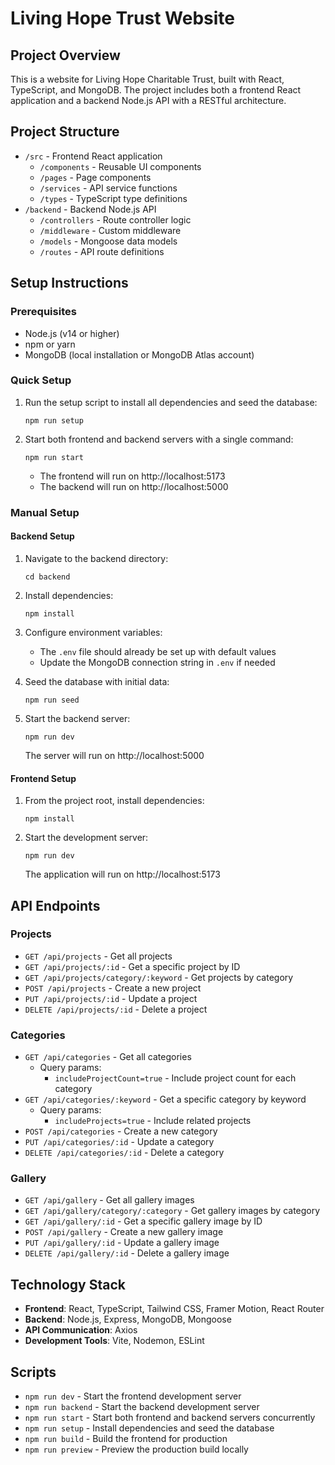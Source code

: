 # Living Hope Trust Website

## Project Overview
This is a website for Living Hope Charitable Trust, built with React, TypeScript, and MongoDB. The project includes both a frontend React application and a backend Node.js API with a RESTful architecture.

## Project Structure
- `/src` - Frontend React application
  - `/components` - Reusable UI components
  - `/pages` - Page components
  - `/services` - API service functions
  - `/types` - TypeScript type definitions
- `/backend` - Backend Node.js API
  - `/controllers` - Route controller logic
  - `/middleware` - Custom middleware
  - `/models` - Mongoose data models
  - `/routes` - API route definitions

## Setup Instructions

### Prerequisites
- Node.js (v14 or higher)
- npm or yarn
- MongoDB (local installation or MongoDB Atlas account)

### Quick Setup
1. Run the setup script to install all dependencies and seed the database:
   ```
   npm run setup
   ```

2. Start both frontend and backend servers with a single command:
   ```
   npm run start
   ```
   - The frontend will run on http://localhost:5173
   - The backend will run on http://localhost:5000

### Manual Setup

#### Backend Setup
1. Navigate to the backend directory:
   ```
   cd backend
   ```

2. Install dependencies:
   ```
   npm install
   ```

3. Configure environment variables:
   - The `.env` file should already be set up with default values
   - Update the MongoDB connection string in `.env` if needed

4. Seed the database with initial data:
   ```
   npm run seed
   ```

5. Start the backend server:
   ```
   npm run dev
   ```
   The server will run on http://localhost:5000

#### Frontend Setup
1. From the project root, install dependencies:
   ```
   npm install
   ```

2. Start the development server:
   ```
   npm run dev
   ```
   The application will run on http://localhost:5173

## API Endpoints

### Projects
- `GET /api/projects` - Get all projects
- `GET /api/projects/:id` - Get a specific project by ID
- `GET /api/projects/category/:keyword` - Get projects by category
- `POST /api/projects` - Create a new project
- `PUT /api/projects/:id` - Update a project
- `DELETE /api/projects/:id` - Delete a project

### Categories
- `GET /api/categories` - Get all categories
  - Query params:
    - `includeProjectCount=true` - Include project count for each category
- `GET /api/categories/:keyword` - Get a specific category by keyword
  - Query params:
    - `includeProjects=true` - Include related projects
- `POST /api/categories` - Create a new category
- `PUT /api/categories/:id` - Update a category
- `DELETE /api/categories/:id` - Delete a category

### Gallery
- `GET /api/gallery` - Get all gallery images
- `GET /api/gallery/category/:category` - Get gallery images by category
- `GET /api/gallery/:id` - Get a specific gallery image by ID
- `POST /api/gallery` - Create a new gallery image
- `PUT /api/gallery/:id` - Update a gallery image
- `DELETE /api/gallery/:id` - Delete a gallery image

## Technology Stack
- **Frontend**: React, TypeScript, Tailwind CSS, Framer Motion, React Router
- **Backend**: Node.js, Express, MongoDB, Mongoose
- **API Communication**: Axios
- **Development Tools**: Vite, Nodemon, ESLint

## Scripts
- `npm run dev` - Start the frontend development server
- `npm run backend` - Start the backend development server
- `npm run start` - Start both frontend and backend servers concurrently
- `npm run setup` - Install dependencies and seed the database
- `npm run build` - Build the frontend for production
- `npm run preview` - Preview the production build locally